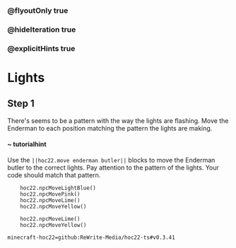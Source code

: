 ### @flyoutOnly true
### @hideIteration true
### @explicitHints true


# Lights

## Step 1
There's seems to be a pattern with the way the lights are flashing. Move the Enderman to each position matching the pattern the lights are making.

#### ~ tutorialhint 
Use the ``||hoc22.move enderman butler||`` blocks to move the Enderman butler to the correct lights. Pay attention to the pattern of the lights. Your code should match that pattern. 



```ghost
    hoc22.npcMoveLightBlue()
    hoc22.npcMovePink()
    hoc22.npcMoveLime()
    hoc22.npcMoveYellow()
```
```template
    hoc22.npcMoveLime() 
    hoc22.npcMoveYellow()
```
```package
minecraft-hoc22=github:ReWrite-Media/hoc22-ts#v0.3.41
```